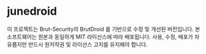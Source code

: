 # junedroid
이 프로젝트는 Brut-Security의 BrutDroid 를 기반으로 수정 및 개선된 버전입니다. 본 소프트웨어는 원본과 동일하게 MIT 라이선스에 따라 배포됩니다. 사용, 수정, 배포가 자유롭지만 반드시 원저작권 및 라이선스 고지를 유지해야 합니다.
